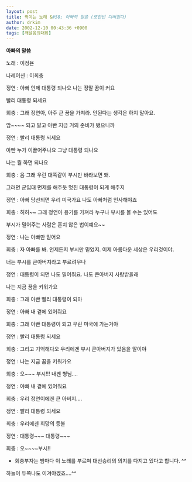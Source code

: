 ```yaml
---
layout: post
title: 쥑이는 노래 &#58; 아빠의 말씀 (또한번 디벼짐다)
author: drkim
date: 2002-12-10 00:43:36 +0900
tags: [깨달음의대화]
---
```

**아빠의 말씀**
  

  
노래 : 이정욘
  
나레이션 : 이회충
  

  

  
정연 : 아빠 언제 대통령 되나요 나는 정말 꿈이 커요
  

        
빨리 대통령 되세요
  

  
회충 : 그래 정연아, 아주 큰 꿈을 가져라. 안된다는 생각은 하지 말아요.
  

        
암~~~~ 되고 말고 아빤 지금 거의 준비가 됐으니까
  

  

  

  

  

  
정연 : 빨리 대통령 되세요
  

  

       
아빤 누가 이끌어주나요 그냥 대통령 되나요
  

        
나는 뭘 하면 되나요
  

  

  

  

  
회충 : 음 그래 우린 대쪽같이 부시만 바라보면 돼.
  

  

        
그러면 군입대 면제를 해주듯 멋진 대통령이 되게 해주지
  

  

  

  
정연 : 아빠 당선되면 우리 미국가요 나도 아빠처럼 인사해야죠
  

  

  
회충 : 허허~~ 그래 정연아 용기를 가져라 누구나 부시를 볼 수는 있어도
  

  

        
부시가 밀어주는 사람은 흔치 않은 법이예요~~
  

  

  

  
정연 : 나는 아빠만 믿어요
  

  

  
회충 : 자 아빠를 봐. 언제든지 부시만 믿었지. 이제 아름다운 세상은 우리것이야.
  

  

        
너는 부시를 큰아버지라고 부르려무나
  

  
정연 : 대통령이 되면 나도 밀어줘요. 나도 큰아버지 사랑받을래
  

  

        
나는 지금 꿈을 키워가요
  

  

  
회충 : 그래 아빤 빨리 대통령이 되마
  

  
정연 : 아빠 내 곁에 있어줘요
  

  
회충 : 그래 아빤 대통령이 되고 우린 미국에 가는거야
  

  
정연 : 빨리 대통령 되세요
  

  
회충 : 그리고 기억해다오 우리에겐 부시 큰아버지가 있음을 말이야
  

  
정연 : 나는 지금 꿈을 키워가요
  

  
회충 : 오~~~ 부시!!! 내겐 형님....
  

  
정연 : 아빠 내 곁에 있어줘요
  

  
회충 : 우리 정연이에겐 큰 아버지....
  

  
정연 : 빨리 대통령 되세요
  

  
회충 : 우리에겐 희망의 등불
  

  
정연 : 대통령~~~ 대통령~~~
  

  
회충 : 오~~~~부시!!
  

  

  

  
* 회충부자는 밤마다 이 노래를 부르며 대선승리의 의지를 다지고 있다고 합니다. ^^
  

   
하늘이 두쪽나도 이겨야겠죠....^^